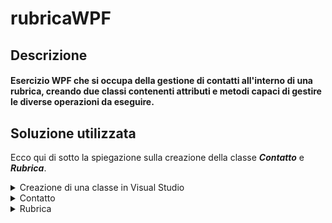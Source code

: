 # rubricaWPF
## Descrizione
#### Esercizio WPF che si occupa della gestione di contatti all'interno di una rubrica, creando due classi contenenti attributi e metodi capaci di gestire le diverse operazioni da eseguire.

## Soluzione utilizzata
Ecco qui di sotto la spiegazione sulla creazione della classe <b><i>Contatto</i></b> e <b><i>Rubrica</i></b>.

<details>
<summary>Creazione di una classe in Visual Studio</summary>
Per prima cosa sarà necessario capire come preare una nuova classe all'interno del nostro progetto, ecco qui di sotto una semplice guida.
<br><br>
Per prima cosa facciamo click destro sul nostro progetto.<br>
<img src="https://github.com/MichelleMyBad/rubricaWPF/assets/127590227/90dde1a8-f3ab-4e0a-abbd-09eb3e3f90bd" width="195" height="120">
<br><br>
Proseguiamo poi col cliccare su <i>Aggiungi</i>,<br>
<img src="https://github.com/MichelleMyBad/rubricaWPF/assets/127590227/d67374b4-925f-4153-893c-012d22463c1d" width="165" height="195">
<br><br>
Poi su <i>Classe</i>.<br>
<img src="https://github.com/MichelleMyBad/rubricaWPF/assets/127590227/52117758-a2d3-4526-9d43-bfed6adc5d45" width="180" height="195">
<br><br>
Continuiamo selezionando <i>Classe</i>, per poi darle un nome ed infine aggiungerla al nostro progetto.<br>
<img src="https://github.com/MichelleMyBad/rubricaWPF/assets/127590227/55e9a6b4-06e8-4289-914e-717fe44921b7" width="165" height="195">
<br><br>
Troveremo ora la nuova classe all'interno del nostro progetto.
<img src="https://github.com/MichelleMyBad/rubricaWPF/assets/127590227/0f0b970f-558d-47cf-92cb-2a0c3f78965a" width="165" height="195">
<br>
</details>

<details>
<summary>Contatto</summary>
La prima cosa da fare sarà creare la classe <b><i>Contatto</i></b> con i suoi attributi e metodi.
<details>
<summary>Attributi</summary>
    
```c#
internal class Contatto
{
    private int numero;
    private string nome;
    private string cognome;
```

Iniziamo col creare gli attributi necessari : <b><i>numero</i></b>, <b><i>nome</i></b> e <b><i>cognome</i></b>. Li dichiariamo come privati, di modo che non siano direttamente modificabili, rispettando così l'incapsulamento.<br>
<br>

```c#
    public int Numero { get => numero; set => numero = value; }
    public string Nome { get => nome; set => nome = value; }
    public string Cognome { get => cognome; set => cognome = value; }
```    


Proseguiamo poi col creare una property per attributo, di modo da poterci accedere al di fuori della nostra classe.
</details>

<details>
<summary>Metodi</summary>

</details>
<br>
</details>

<details>
<summary>Rubrica</summary>
Proseguiamo ora con la creazione della nostra classe rubrica, che dovrà essere in grado di gestire ino a 100 oggetti di tipo <b><i>Contatto</i></b>.
<details>
<summary>Attributi</summary>
</details>
<details>
<summary>Metodi</summary>
</details>
</details>








